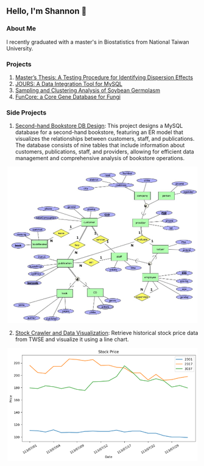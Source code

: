 ## Hello, I'm Shannon 👋

### About Me
I recently graduated with a master's in Biostatistics from National Taiwan University.

### Projects
1. [Master’s Thesis: A Testing Procedure for Identifying Dispersion Effects](https://github.com/shansshe/project-files/blob/main/2024%20OofA%20slide.pdf)
2. [JOURS: A Data Integration Tool for MySQL](https://github.com/shansshe/project-files/blob/main/JOURS%20reports.pdf)
3. [Sampling and Clustering Analysis of Soybean Germplasm](https://github.com/shansshe/project-files/blob/main/2019%20CC%20poster.jpg)
4. [FunCore: a Core Gene Database for Fungi](https://github.com/shansshe/project-files/blob/main/2018%20FunCore%20poster.pdf)

### Side Projects
1. [Second-hand Bookstore DB Design](https://github.com/shansshe/SecondHand-Bookstore-DB): This project designs a MySQL database for a second-hand bookstore, featuring an ER model that visualizes the relationships between customers, staff, and publications. The database consists of nine tables that include information about customers, publications, staff, and providers, allowing for efficient data management and comprehensive analysis of bookstore operations.
<div align="center">
    <img src="https://github.com/shansshe/SecondHand-Bookstore-DB/blob/main/SHbookstore.jpg" alt="Second-Hand Bookstore Database ER Diagram" width="500">
</div>

2. [Stock Crawler and Data Visualization](https://github.com/shansshe/stock-crawler): Retrieve historical stock price data from TWSE and visualize it using a line chart.
<div align="center">
  <img src="https://github.com/shansshe/stock-crawler/blob/main/stockprice.png" alt="image" width="500"/>
</div>



<!--
**shansshe/shansshe** is a ✨ _special_ ✨ repository because its `README.md` (this file) appears on your GitHub profile.

Here are some ideas to get you started:

- 🔭 I’m currently working on ...
- 🌱 I’m currently learning ...
- 👯 I’m looking to collaborate on ...
- 🤔 I’m looking for help with ...
- 💬 Ask me about ...
- 📫 How to reach me: ...
- 😄 Pronouns: ...
- ⚡ Fun fact: ...
-->
